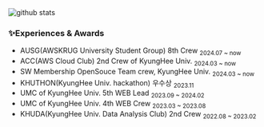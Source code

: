 


<picture decoding="async" loading="lazy">
  <source media="(prefers-color-scheme: light)" srcset="https://pixel-profile.vercel.app/api/github-stats?username=cowboysj&screen_effect=false&background=linear-gradient(to%20bottom%20right%2C%20%2374dcc4%2C%20%234597e9)">
  <source media="(prefers-color-scheme: dark)" srcset="https://pixel-profile.vercel.app/api/github-stats?username=cowboysj&screen_effect=true&background=linear-gradient(to%20bottom%20right%2C%20%235580eb%2C%20%232aeeff)">
  <img alt="github stats" src="https://pixel-profile.vercel.app/api/github-stats?username=cowboysj&screen_effect=false&background=linear-gradient(to%20bottom%20right%2C%20%2374dcc4%2C%20%234597e9)">
</picture>


### ✨Experiences & Awards 
- AUSG(AWSKRUG University Student Group) 8th Crew <sub>2024.07 ~ now </sub>
- ACC(AWS Cloud Club) 2nd Crew of KyungHee Univ.  <sub>2024.03 ~ now </sub>
- SW Membership OpenSouce Team crew, KyungHee Univ.  <sub>2024.03 ~ now </sub>  
- KHUTHON(KyungHee Univ. hackathon) 우수상 <sub>2023.11  </sub>
- UMC of KyungHee Univ. 5th WEB Lead  <sub>2023.09 ~ 2024.02 </sub>
- UMC of KyungHee Univ. 4th WEB Crew  <sub>2023.03 ~ 2023.08 </sub>
- KHUDA(KyungHee Univ. Data Analysis Club) 2nd Crew <sub>2022.08 ~ 2023.02 </sub>  

